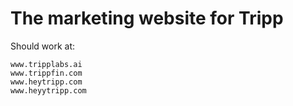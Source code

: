 # The marketing website for Tripp

Should work at:
```
www.tripplabs.ai
www.trippfin.com
www.heytripp.com
www.heyytripp.com
```

